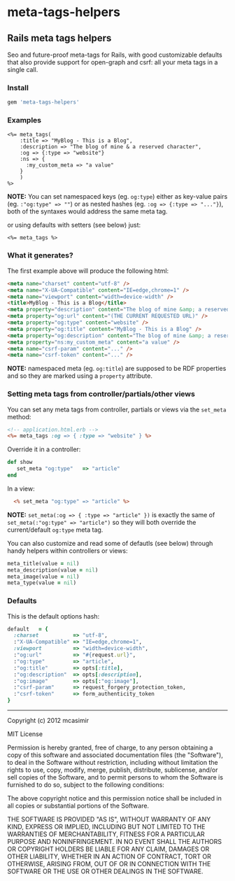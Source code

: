 # meta-tags-helpers

## Rails meta tags helpers

Seo and future-proof meta-tags for Rails, with good customizable defaults that also provide support for open-graph and csrf: all your meta tags in a single call.

### Install

``` rb
gem 'meta-tags-helpers'
```

### Examples

``` erb
<%= meta_tags(
    :title => "MyBlog - This is a Blog",
    :description => "The blog of mine & a reserved character",
    :og => {:type => "website"}
    :ns => {
      :my_custom_meta => "a value"
    }
    ) 
%>
```

**NOTE:** You can set namespaced keys (eg. `og:type`) either as key-value pairs (eg. `:"og:type" => ""`) or as nested hashes (eg. `:og => {:type => "..."}`), both of the syntaxes would address the same meta tag.

or using defaults with setters (see below) just:

``` erb
<%= meta_tags %>
```

### What it generates? 

The first example above will produce the following html:

``` html
<meta name="charset" content="utf-8" />
<meta name="X-UA-Compatible" content="IE=edge,chrome=1" />
<meta name="viewport" content="width=device-width" />
<title>MyBlog - This is a Blog</title>
<meta property="description" content="The blog of mine &amp; a reserved character" />
<meta property="og:url" content="(THE CURRENT REQUESTED URL)" />
<meta property="og:type" content="website" />
<meta property="og:title" content="MyBlog - This is a Blog" />
<meta property="og:description" content="The blog of mine &amp; a reserved character" />
<meta property="ns:my_custom_meta" content="a value" />
<meta name="csrf-param" content="..." />
<meta name="csrf-token" content="..." />

```

**NOTE:** namespaced meta (eg. `og:title`) are supposed to be RDF properties and so they are marked using a `property` attribute.

### Setting meta tags from controller/partials/other views

You can set any meta tags from controller, partials or views via the `set_meta` method:

``` rhtml
<!-- application.html.erb -->
<%= meta_tags :og => { :type => "website" } %>
```

Override it in a controller:

``` rb
def show
   set_meta "og:type"   => "article"
end
```
In a view:

``` rhtml
  <% set_meta "og:type" => "article" %>
```

**NOTE:** `set_meta(:og => { :type => "article" })` is exactly the same of `set_meta(:"og:type" => "article")` so they will both override the current/default `og:type` meta tag.

You can also customize and read some of defautls (see below) through handy helpers within controllers or views:

``` rb
meta_title(value = nil)
meta_description(value = nil)
meta_image(value = nil)
meta_type(value = nil)

```

### Defaults

This is the default options hash:

``` rb
default   = {
  :charset           => "utf-8", 
  :"X-UA-Compatible" => "IE=edge,chrome=1", 
  :viewport          => "width=device-width",
  :"og:url"          => "#{request.url}", 
  :"og:type"         => "article",
  :"og:title"        => opts[:title],
  :"og:description"  => opts[:description],
  :"og:image"        => opts[:"og:image"],
  :"csrf-param"      => request_forgery_protection_token,
  :"csrf-token"      => form_authenticity_token
}

```

---

Copyright (c) 2012 mcasimir

MIT License

Permission is hereby granted, free of charge, to any person obtaining
a copy of this software and associated documentation files (the
"Software"), to deal in the Software without restriction, including
without limitation the rights to use, copy, modify, merge, publish,
distribute, sublicense, and/or sell copies of the Software, and to
permit persons to whom the Software is furnished to do so, subject to
the following conditions:

The above copyright notice and this permission notice shall be
included in all copies or substantial portions of the Software.

THE SOFTWARE IS PROVIDED "AS IS", WITHOUT WARRANTY OF ANY KIND,
EXPRESS OR IMPLIED, INCLUDING BUT NOT LIMITED TO THE WARRANTIES OF
MERCHANTABILITY, FITNESS FOR A PARTICULAR PURPOSE AND
NONINFRINGEMENT. IN NO EVENT SHALL THE AUTHORS OR COPYRIGHT HOLDERS BE
LIABLE FOR ANY CLAIM, DAMAGES OR OTHER LIABILITY, WHETHER IN AN ACTION
OF CONTRACT, TORT OR OTHERWISE, ARISING FROM, OUT OF OR IN CONNECTION
WITH THE SOFTWARE OR THE USE OR OTHER DEALINGS IN THE SOFTWARE.
